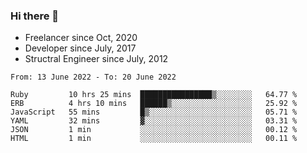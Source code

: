 ### Hi there 👋

- Freelancer since Oct, 2020
- Developer since July, 2017
- Structral Engineer since July, 2012

<!--START_SECTION:waka-->

```text
From: 13 June 2022 - To: 20 June 2022

Ruby         10 hrs 25 mins  ████████████████▒░░░░░░░░   64.77 %
ERB          4 hrs 10 mins   ██████▒░░░░░░░░░░░░░░░░░░   25.92 %
JavaScript   55 mins         █▒░░░░░░░░░░░░░░░░░░░░░░░   05.71 %
YAML         32 mins         ▓░░░░░░░░░░░░░░░░░░░░░░░░   03.31 %
JSON         1 min           ░░░░░░░░░░░░░░░░░░░░░░░░░   00.12 %
HTML         1 min           ░░░░░░░░░░░░░░░░░░░░░░░░░   00.11 %
```

<!--END_SECTION:waka-->
